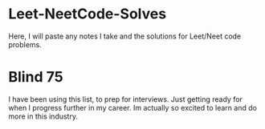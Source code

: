 # Leet-NeetCode-Solves
Here, I will paste any notes I take and the solutions for Leet/Neet code problems.

# Blind 75

I have been using this list, to prep for interviews. Just getting ready for when I progress further in my career. Im actually so excited to learn and do more in this industry.
